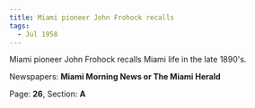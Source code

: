 ```yaml
---  
title: Miami pioneer John Frohock recalls  
tags:  
  - Jul 1958  
---  
```

  
Miami pioneer John Frohock recalls Miami life in the late 1890's.  
  
Newspapers: **Miami Morning News or The Miami Herald**  
  
Page: **26**, Section: **A** 
